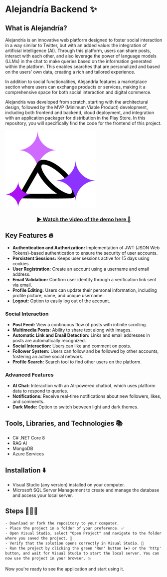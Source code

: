 # Alejandría Backend ✨

## What is Alejandría?

Alejandría is an innovative web platform designed to foster social interaction in a way similar to Twitter, but with an added value: the integration of artificial intelligence (AI). Through this platform, users can share posts, interact with each other, and also leverage the power of language models (LLMs) in the chat to make queries based on the information generated within the platform. This enables searches that are personalized and based on the users’ own data, creating a rich and tailored experience.

In addition to social functionalities, Alejandría features a marketplace section where users can exchange products or services, making it a comprehensive space for both social interaction and digital commerce.

Alejandría was developed from scratch, starting with the architectural design, followed by the MVP (Minimum Viable Product) development, including both frontend and backend, cloud deployment, and integration with an application packager for distribution in the Play Store. In this repository, you will specifically find the code for the frontend of this project.

<img src="./Content/Alejandrialogo.png" />

### <center>[▶️ Watch the video of the demo here 🫡](https://www.youtube.com/watch?v=yGEeAZTmpWc)</center>

## Key Features 🔥

- **Authentication and Authorization:** Implementation of JWT (JSON Web Tokens)-based authentication to ensure the security of user accounts.
- **Persistent Sessions:** Keeps user sessions active for 15 days using cookies.
- **User Registration:** Create an account using a username and email address.
- **Email Validation:** Confirm user identity through a verification link sent via email.
- **Profile Editing:** Users can update their personal information, including profile picture, name, and unique username.
- **Logout:** Option to easily log out of the account.

### Social Interaction

- **Post Feed:** View a continuous flow of posts with infinite scrolling.
- **Multimedia Posts:** Ability to share text along with images.
- **Automatic Link and Email Detection:** Links and email addresses in posts are automatically recognized.
- **Social Interaction:** Users can like and comment on posts.
- **Follower System:** Users can follow and be followed by other accounts, fostering an active social network.
- **Profile Search:** Search tool to find other users on the platform.

### Advanced Features

- **AI Chat:** Interaction with an AI-powered chatbot, which uses platform data to respond to queries.
- **Notifications:** Receive real-time notifications about new followers, likes, and comments.
- **Dark Mode:** Option to switch between light and dark themes.

## Tools, Libraries, and Technologies 📚

- C# .NET Core 8
- RAG AI
- MongoDB
- Azure Services

## Installation ⬇️

- Visual Studio (any version) installed on your computer.
- Microsoft SQL Server Management to create and manage the database and access your local server.

## Steps 🚶🏻‍♂️

    - Download or fork the repository to your computer.
    - Place the project in a folder of your preference. ✅
    - Open Visual Studio, select "Open Project" and navigate to the folder where you saved the project. 📁
    - Verify that the solution opens correctly in Visual Studio. 🧐
    - Run the project by clicking the green 'Run' button (▶️) or the 'http' button, and wait for Visual Studio to start the local server. You can now use the project in your browser. 📉

Now you're ready to see the application and start using it.